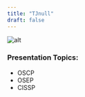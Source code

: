 ```yaml
---
title: "TJnull"
draft: false
---
```


![alt](//via.placeholder.com/640x150)

### Presentation Topics:
- OSCP
- OSEP
- CISSP